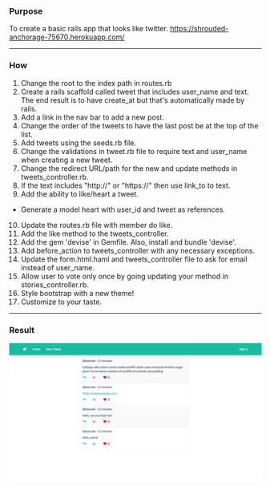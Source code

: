 ### Purpose ###
To create a basic rails app that looks like twitter.
https://shrouded-anchorage-75670.herokuapp.com/
- - - -
### How ###
1. Change the root to the index path in routes.rb
2. Create a rails scaffold called tweet that includes user_name and text. The end result is to have create_at but that's automatically made by rails.
3. Add a link in the nav bar to add a new post.
4. Change the order of the tweets to have the last post be at the top of the list.
5. Add tweets using the seeds.rb file.
6. Change the validations in tweet.rb file to require text and user_name when creating a new tweet.
7. Change the redirect URL/path for the new and update methods in tweets_controller.rb.
8. If the text includes "http://" or "https://" then use link_to to text.
9. Add the ability to like/heart a tweet.
  * Generate a model heart with user_id and tweet as references.
10. Update the routes.rb file with member do like.
11. Add the like method to the tweets_controller.
12. Add the gem 'devise' in Gemfile. Also, install and bundle 'devise'.
13. Add before_action to tweets_controller with any necessary exceptions.
14. Update the form.html.haml and tweets_controller file to ask for email instead of user_name.
15. Allow user to vote only once by going updating your method in stories_controller.rb.
16. Style bootstrap with a new theme!
17. Customize to your taste.

- - - -
### Result ###
![Alt text](app/assets/images/minitwitter-with-authentication.png)
